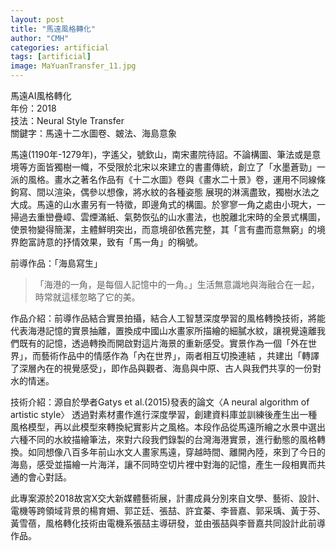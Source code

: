 ```yaml
---
layout: post
title: "馬遠風格轉化"
author: "CMH"
categories: artificial
tags: [artificial]
image: MaYuanTransfer_11.jpg
---
```


馬遠AI風格轉化  
年份：2018  
技法：Neural Style Transfer  
關鍵字：馬遠十二水圖卷、皴法、海島意象

馬遠(1190年-1279年)，字遙父，號欽山，南宋畫院待詔。不論構圖、筆法或是意境等方面皆獨樹一幟，不受限於北宋以來建立的書畫傳統，創立了「水墨蒼勁」一派的風格。畫水之著名作品有《十二水圖》卷與《畫水二十景》卷，運用不同線條鉤寫、間以渲染，偶參以想像，將水紋的各種姿態 展現的淋漓盡致，獨樹水法之大成。馬遠的山水畫另有一特徵，即邊角式的構圖。於寥寥一角之處由小現大，一掃過去重巒疊嶂、雲煙滿紙、氣勢恢弘的山水畫法，也脫離北宋時的全景式構圖，使景物變得簡潔，主體鮮明突出，而意境卻依舊完整，其「言有盡而意無窮」的境界飽富詩意的抒情效果，致有「馬一角」的稱號。

前導作品：「海島寫生」
> 「海港的一角，是每個人記憶中的一角。」生活無意識地與海融合在一起，時常就這樣忽略了它的美。

作品介紹：前導作品結合實景拍攝，結合人工智慧深度學習的風格轉換技術，將能代表海港記憶的實景抽離，置換成中國山水畫家所描繪的細膩水紋，讓視覺遠離我們既有的記憶，透過轉換而開啟對這片海景的重新感受。實景作為一個「外在世界」，而藝術作品中的情感作為「內在世界」，兩者相互切換連結 ，共建出「轉譯了深層內在的視覺感受」，即作品與觀者、海島與中原、古人與我們共享的一份對水的情迷。

技術介紹：源自於學者Gatys et al.(2015)發表的論文〈A neural algorithm of artistic style〉 透過對素材畫作進行深度學習，創建資料庫並訓練後產生出一種風格模型，再以此模型來轉換紀實影片之風格。本段作品從馬遠所繪之水景中選出六種不同的水紋描繪筆法，來對六段我們錄製的台灣海港實景，進行動態的風格轉換。如同想像八百多年前山水文人畫家馬遠，穿越時間、離開內陸，來到了今日的海島，感受並描繪一片海洋，讓不同時空切片裡中對海的記憶，產生一段相異而共通的會心對話。

此專案源於2018故宮X交大新媒體藝術展，計畫成員分別來自文學、藝術、設計、電機等跨領域背景的楊育姍、郭芷廷、張喆、許宜蓁、李晉嘉、郭采瑀、黃于芬、黃雪蓓，風格轉化技術由電機系張喆主導研發，並由張喆與李晉嘉共同設計此前導作品。



